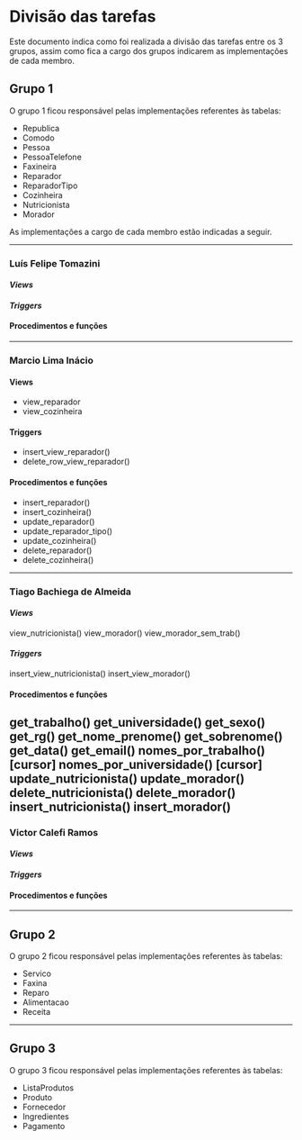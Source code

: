 # Divisão das tarefas

Este documento indica como foi realizada a divisão das tarefas entre os 3 grupos, assim como fica a cargo dos grupos indicarem as implementações de cada membro.

## Grupo 1

O grupo 1 ficou responsável pelas implementações referentes às tabelas:

- Republica
- Comodo
- Pessoa
- PessoaTelefone
- Faxineira
- Reparador
- ReparadorTipo
- Cozinheira
- Nutricionista
- Morador

As implementações a cargo de cada membro estão indicadas a seguir.

---

### Luís Felipe Tomazini

#### *Views*

#### *Triggers*

#### Procedimentos e funções

---

### Marcio Lima Inácio

#### Views

- view_reparador
- view_cozinheira

#### Triggers

- insert_view_reparador()
- delete_row_view_reparador()

#### Procedimentos e funções

- insert_reparador()
- insert_cozinheira()
- update_reparador()
- update_reparador_tipo()
- update_cozinheira()
- delete_reparador()
- delete_cozinheira()

----

### Tiago Bachiega de Almeida

#### *Views*
view_nutricionista()
view_morador()
view_morador_sem_trab()

#### *Triggers*
insert_view_nutricionista()
insert_view_morador()

#### Procedimentos e funções
get_trabalho()
get_universidade()
get_sexo()
get_rg()
get_nome_prenome()
get_sobrenome()
get_data()
get_email()
nomes_por_trabalho() [cursor]
nomes_por_universidade() [cursor]
update_nutricionista()
update_morador()
delete_nutricionista()
delete_morador()
insert_nutricionista()
insert_morador()
---

### Victor Calefi Ramos

#### *Views*

#### *Triggers*

#### Procedimentos e funções

---

## Grupo 2

O grupo 2 ficou responsável pelas implementações referentes às tabelas:

- Servico
- Faxina
- Reparo
- Alimentacao
- Receita

---

## Grupo 3

O grupo 3 ficou responsável pelas implementações referentes às tabelas:

- ListaProdutos
- Produto
- Fornecedor
- Ingredientes
- Pagamento

